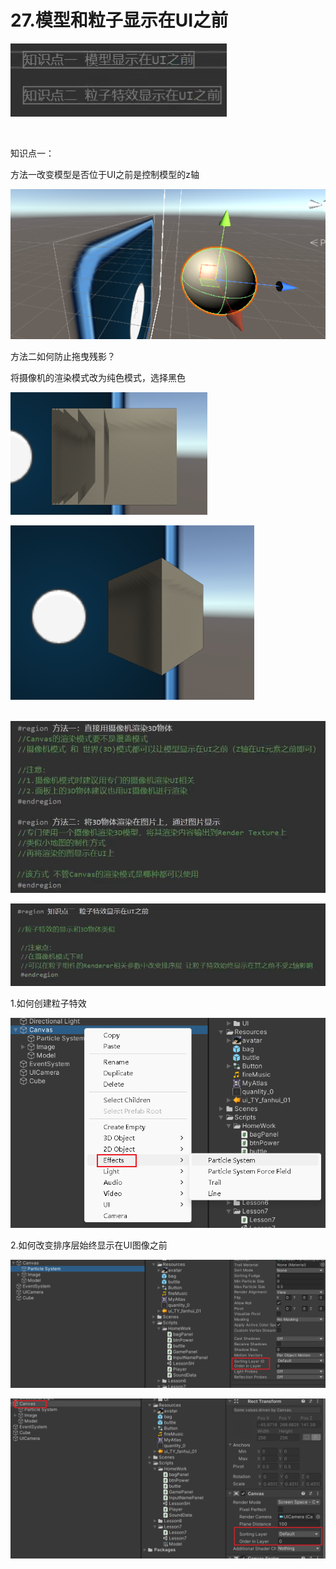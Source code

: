 # 27.模型和粒子显示在UI之前

![46414453331ea8d7e405a6263b9ff19e.png](image/46414453331ea8d7e405a6263b9ff19e.png)

 

知识点一：

方法一改变模型是否位于UI之前是控制模型的z轴

![1cd40979db8b49680f8e9872ed8df4ff.png](image/1cd40979db8b49680f8e9872ed8df4ff.png)

方法二如何防止拖曳残影？

将摄像机的渲染模式改为纯色模式，选择黑色

![c8c97198bd50de93c4367a4020b9a6d5.png](image/c8c97198bd50de93c4367a4020b9a6d5.png)

![ad2ae656cfda0462ec587127f5be0a49.png](image/ad2ae656cfda0462ec587127f5be0a49.png)

 ![61a79259d64b8fb15fe5cc34d17b488d.png](image/61a79259d64b8fb15fe5cc34d17b488d.png)

![acda484b3e1246c9b7182c38f5eb1f6d.png](image/acda484b3e1246c9b7182c38f5eb1f6d.png)

1.如何创建粒子特效

![4b12d4db6d7d2e325bbe7bcdd29e8c3d.png](image/4b12d4db6d7d2e325bbe7bcdd29e8c3d.png)

2.如何改变排序层始终显示在UI图像之前

![8774813145fa81f9523534bce2832ed3.png](image/8774813145fa81f9523534bce2832ed3.png)

![e4802ef8478d40f1df2f79b6b0652fd3.png](image/e4802ef8478d40f1df2f79b6b0652fd3.png)
